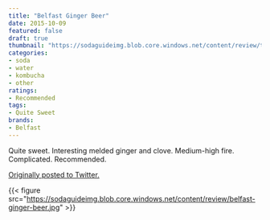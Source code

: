 ```yaml
---
title: "Belfast Ginger Beer"
date: 2015-10-09
featured: false
draft: true
thumbnail: "https://sodaguideimg.blob.core.windows.net/content/review/thumbs/belfast-ginger-beer.jpg"
categories:
- soda
- water
- kombucha
- other
ratings:
- Recommended
tags:
- Quite Sweet
brands:
- Belfast
---
```


Quite sweet. Interesting melded ginger and clove. Medium-high fire. Complicated. Recommended. 

[Originally posted to Twitter.](https://twitter.com/Cavorter/status/652546776356880385)

{{< figure src="https://sodaguideimg.blob.core.windows.net/content/review/belfast-ginger-beer.jpg" >}}

